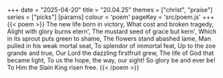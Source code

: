 +++
date = "2025-04-20"
title = "20.04.25"
themes = ["christ", "praise"]
series = ["picks"]
[params]
  colour = 'poem'
  pageKey = 'src/poem.js'
+++
{{< poem >}}
The new life born in victory,
What cost and broken tragedy,
Alight with glory burns etern',
The mustard seed of grace but kern',
Which in its sprout puts green to shame,
The flowers stand abashed lame,
Man pulled in his weak mortal seat,
To splendor of immortal feat,
Up to the zoe grande and true,
Our Lord the dazzling firstfruit grew,
The life of God that became light,
To us the hope, the way, our sight!
So glory be and ever be!
To Him the Slain King risen free.
{{< /poem >}}